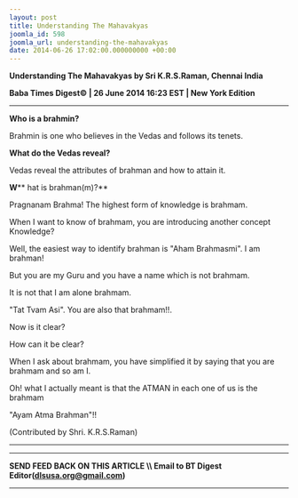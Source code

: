 ```yaml
---
layout: post
title: Understanding The Mahavakyas
joomla_id: 598
joomla_url: understanding-the-mahavakyas
date: 2014-06-26 17:02:00.000000000 +00:00
---
```

  

























**Understanding The Mahavakyas by Sri K.R.S.Raman, Chennai India**

 **Baba Times Digest© | 26 June 2014 16:23 EST | New York Edition**

* * *  



 **Who is a brahmin?**

Brahmin is one who believes in the Vedas and follows its tenets.

 **What do the Vedas reveal?**

Vedas reveal the attributes of brahman and how to attain it.

 **W**** hat is brahman(m)?**

Pragnanam Brahma! The highest form of knowledge is brahmam.

When I want to know of brahmam, you are introducing another concept Knowledge?

Well, the easiest way to identify brahman is "Aham Brahmasmi". I am brahman!

But you are my Guru and you have a name which is not brahmam.

It is not that I am alone brahmam.

"Tat Tvam Asi". You are also that brahmam!!.

Now is it clear?

How can it be clear?

When I ask about brahmam, you have simplified it by saying that you are brahmam and so am I.

Oh! what I actually meant is that the ATMAN in each one of us is the brahmam

"Ayam Atma Brahman"!!

(Contributed by Shri. K.R.S.Raman)



* * *  












* * *

**SEND FEED BACK ON THIS ARTICLE \\\ Email to BT Digest Editor[](mailto:dlsusa.org@gmail.com?subject=DLS%20Posts)(dlsusa.org@gmail.com)**

* * *

  
